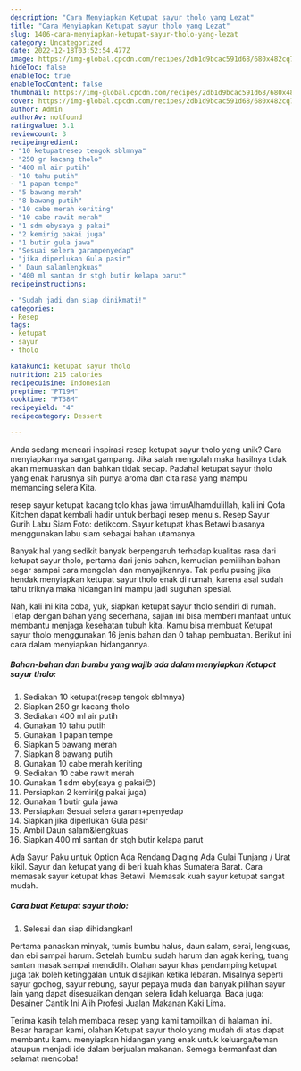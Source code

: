 ```yaml
---
description: "Cara Menyiapkan Ketupat sayur tholo yang Lezat"
title: "Cara Menyiapkan Ketupat sayur tholo yang Lezat"
slug: 1406-cara-menyiapkan-ketupat-sayur-tholo-yang-lezat
category: Uncategorized
date: 2022-12-18T03:52:54.477Z
image: https://img-global.cpcdn.com/recipes/2db1d9bcac591d68/680x482cq70/ketupat-sayur-tholo-foto-resep-utama.jpg
hideToc: false
enableToc: true
enableTocContent: false
thumbnail: https://img-global.cpcdn.com/recipes/2db1d9bcac591d68/680x482cq70/ketupat-sayur-tholo-foto-resep-utama.jpg
cover: https://img-global.cpcdn.com/recipes/2db1d9bcac591d68/680x482cq70/ketupat-sayur-tholo-foto-resep-utama.jpg
author: Admin
authorAv: notfound
ratingvalue: 3.1
reviewcount: 3
recipeingredient:
- "10 ketupatresep tengok sblmnya"
- "250 gr kacang tholo"
- "400 ml air putih"
- "10 tahu putih"
- "1 papan tempe"
- "5 bawang merah"
- "8 bawang putih"
- "10 cabe merah keriting"
- "10 cabe rawit merah"
- "1 sdm ebysaya g pakai"
- "2 kemirig pakai juga"
- "1 butir gula jawa"
- "Sesuai selera garampenyedap"
- "jika diperlukan Gula pasir"
- " Daun salamlengkuas"
- "400 ml santan dr stgh butir kelapa parut"
recipeinstructions:

- "Sudah jadi dan siap dinikmati!"
categories:
- Resep
tags:
- ketupat
- sayur
- tholo

katakunci: ketupat sayur tholo 
nutrition: 215 calories
recipecuisine: Indonesian
preptime: "PT19M"
cooktime: "PT38M"
recipeyield: "4"
recipecategory: Dessert

---
```





Anda sedang mencari inspirasi resep ketupat sayur tholo yang unik? Cara menyiapkannya sangat gampang. Jika salah mengolah maka hasilnya tidak akan memuaskan dan bahkan tidak sedap. Padahal ketupat sayur tholo yang enak harusnya sih punya aroma dan cita rasa yang mampu memancing selera Kita.





resep sayur ketupat kacang tolo khas jawa timurAlhamdulillah, kali ini Qofa Kitchen dapat kembali hadir untuk berbagi resep menu s. Resep Sayur Gurih Labu Siam Foto: detikcom. Sayur ketupat khas Betawi biasanya menggunakan labu siam sebagai bahan utamanya.

Banyak hal yang sedikit banyak berpengaruh terhadap kualitas rasa dari ketupat sayur tholo, pertama dari jenis bahan, kemudian pemilihan bahan segar sampai cara mengolah dan menyajikannya. Tak perlu pusing jika hendak menyiapkan ketupat sayur tholo enak di rumah, karena asal sudah tahu triknya maka hidangan ini mampu jadi suguhan spesial.






Nah, kali ini kita coba, yuk, siapkan ketupat sayur tholo sendiri di rumah. Tetap dengan bahan yang sederhana, sajian ini bisa memberi manfaat untuk membantu menjaga kesehatan tubuh kita. Kamu bisa membuat Ketupat sayur tholo menggunakan 16 jenis bahan dan 0 tahap pembuatan. Berikut ini cara dalam menyiapkan hidangannya.

<!--inarticleads1-->

##### Bahan-bahan dan bumbu yang wajib ada dalam menyiapkan Ketupat sayur tholo:

1. Sediakan 10 ketupat(resep tengok sblmnya)
1. Siapkan 250 gr kacang tholo
1. Sediakan 400 ml air putih
1. Gunakan 10 tahu putih
1. Gunakan 1 papan tempe
1. Siapkan 5 bawang merah
1. Siapkan 8 bawang putih
1. Gunakan 10 cabe merah keriting
1. Sediakan 10 cabe rawit merah
1. Gunakan 1 sdm eby(saya g pakai😊)
1. Persiapkan 2 kemiri(g pakai juga)
1. Gunakan 1 butir gula jawa
1. Persiapkan Sesuai selera garam+penyedap
1. Siapkan jika diperlukan Gula pasir
1. Ambil  Daun salam&amp;lengkuas
1. Siapkan 400 ml santan dr stgh butir kelapa parut


Ada Sayur Paku untuk Option Ada Rendang Daging Ada Gulai Tunjang / Urat kikil. Sayur dan ketupat yang di beri kuah khas Sumatera Barat. Cara memasak sayur ketupat khas Betawi. Memasak kuah sayur ketupat sangat mudah. 

<!--inarticleads2-->

##### Cara buat Ketupat sayur tholo:


1. Selesai dan siap dihidangkan!

Pertama panaskan minyak, tumis bumbu halus, daun salam, serai, lengkuas, dan ebi sampai harum. Setelah bumbu sudah harum dan agak kering, tuang santan masak sampai mendidih. Olahan sayur khas pendamping ketupat juga tak boleh ketinggalan untuk disajikan ketika lebaran. Misalnya seperti sayur godhog, sayur rebung, sayur pepaya muda dan banyak pilihan sayur lain yang dapat disesuaikan dengan selera lidah keluarga. Baca juga: Desainer Cantik Ini Alih Profesi Jualan Makanan Kaki Lima. 

Terima kasih telah membaca resep yang kami tampilkan di halaman ini. Besar harapan kami, olahan Ketupat sayur tholo yang mudah di atas dapat membantu kamu menyiapkan hidangan yang enak untuk keluarga/teman ataupun menjadi ide dalam berjualan makanan. Semoga bermanfaat dan selamat mencoba!
